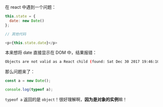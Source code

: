 在 react 中遇到一个问题： 

```js
this.state = {
  date: new Date()
};

// 其他代码

<p>{this.state.date}</p>
```

本来想将 date 直接显示在 DOM 中，结果报错：   

```bash
Objects are not valid as a React child (found: Sat Dec 30 2017 19:46:10 GMT+0800 (HKT)). If you meant to render a collection of children, use an array instead.
```

那么问题来了：   

```js
const a = new Date();

console.log(typeof a);
```

`typeof a` 返回的是 `object`！很好理解啊，**因为是对象的实例**嘛！